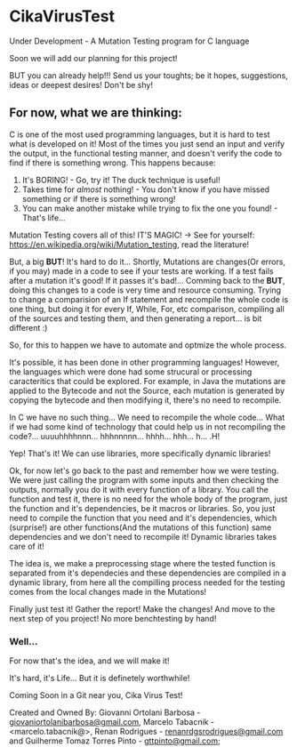 # CikaVirusTest
Under Development - A Mutation Testing program for C language

Soon we will add our planning for this project!

BUT you can already help!!!
Send us your toughts; be it hopes, suggestions, ideas or deepest desires! Don't be shy!

## For now, what we are thinking:
C is one of the most used programming languages, but it is hard to test what is developed on it!
Most of the times you just send an input and verify the output, in the functional testing manner, and doesn't verify the code to find if there is something wrong. This happens because:
1. It's BORING! - Go, try it! The duck technique is useful!
2. Takes time for *almost* nothing! - You don't know if you have missed something or if there is something wrong!
3. You can make another mistake while trying to fix the one you found! -  That's life...

Mutation Testing covers all of this! IT'S MAGIC! -> See for yourself: https://en.wikipedia.org/wiki/Mutation_testing, read the literature!

But, a big **BUT**! It's hard to do it... Shortly, Mutations are changes(Or errors, if you may) made in a code to see if your tests are working. If a test fails after a mutation it's good! If it passes it's bad!...
Comming back to the **BUT**, doing this changes to a code is very time and resource consuming. Trying to change a comparision of an If statement and recompile the whole code is one thing, but doing it for every If, While, For, etc comparison, compiling all of the sources and testing them, and then generating a report... is bit different :)

So, for this to happen we have to automate and optmize the whole process.

It's possible, it has been done in other programming languages! However, the languages which were done had some strucural or processing caracteritics that could be explored. For example, in Java the mutations are applied to the Bytecode and not the Source, each mutation is generated by copying the bytecode and then modifying it, there's no need to recompile.

In C we have no such thing... We need to recompile the whole code... What if we had some kind of technology that could help us in not recompiling the code?... uuuuhhhhnnn... hhhnnnnn... hhhh... hhh... h... .H!

Yep! That's it! We can use libraries, more specifically dynamic libraries!

Ok, for now let's go back to the past and remember how we were testing. We were just calling the program with some inputs and then checking the outputs, normally you do it with every function of a library. You call the function and test it, there is no need for the whole body of the program, just the function and it's dependencies, be it macros or libraries.
So, you just need to compile the function that you need and it's dependencies, which (surprise!) are other functions(And the mutations of this function) same dependencies and we don't need to recompile it! Dynamic libraries takes care of it!

The idea is, we make a preprocessing stage where the tested function is separated from it's dependecies and these dependencies are compiled in a dynamic library, from here all the compilling process needed for the testing comes from the local changes made in the Mutations!

Finally just test it! Gather the report! Make the changes! And move to the next step of you project!
No more benchtesting by hand!

### Well...
For now that's the idea, and we will make it!

It's hard, it's Life... But it is definetely worthwhile!


Coming Soon in a Git near you, Cika Virus Test!

Created and Owned By:
            Giovanni Ortolani Barbosa - <giovaniortolanibarbosa@gmail.com>,
            Marcelo Tabacnik - <marcelo.tabacnik@>, 
            Renan Rodrigues - <renanrdgsrodrigues@gmail.com> and
            Guilherme Tomaz Torres Pinto - <gttpinto@gmail.com>;
            
         
